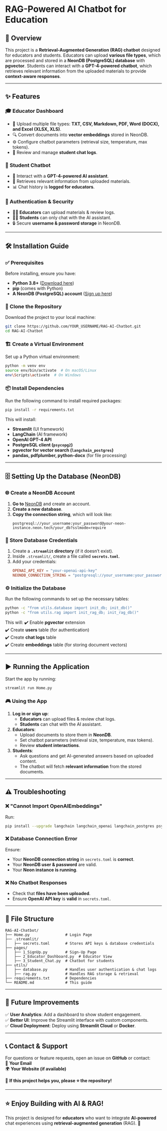 # RAG-Powered AI Chatbot for Education

## 📖 Overview
This project is a **Retrieval-Augmented Generation (RAG) chatbot** designed for educators and students. Educators can upload **various file types**, which are processed and stored in a **NeonDB (PostgreSQL) database** with **pgvector**. Students can interact with a **GPT-4-powered chatbot**, which retrieves relevant information from the uploaded materials to provide **context-aware responses**.

---

## ✨ Features
### 🎓 Educator Dashboard
- 📂 Upload multiple file types: **TXT, CSV, Markdown, PDF, Word (DOCX), and Excel (XLSX, XLS)**.
- 🔍 Convert documents into **vector embeddings** stored in NeonDB.
- ⚙️ Configure chatbot parameters (retrieval size, temperature, max tokens).
- 📜 Review and manage **student chat logs**.

### 💬 Student Chatbot
- 🧠 Interact with a **GPT-4-powered AI assistant**.
- 📖 Retrieves relevant information from uploaded materials.
- 📊 Chat history is **logged for educators**.

### 🔐 Authentication & Security
- 👨‍🏫 **Educators** can upload materials & review logs.
- 👩‍🎓 **Students** can only chat with the AI assistant.
- 🔒 Secure **username & password storage** in NeonDB.

---

## 🛠 Installation Guide
### ✅ Prerequisites
Before installing, ensure you have:
- **Python 3.8+** ([Download here](https://www.python.org/downloads/))
- **pip** (comes with Python)
- **A NeonDB (PostgreSQL) account** ([Sign up here](https://neon.tech/))

### 🔽 Clone the Repository
Download the project to your local machine:
```bash
git clone https://github.com/YOUR_USERNAME/RAG-AI-Chatbot.git
cd RAG-AI-Chatbot
```

### 🏗 Create a Virtual Environment
Set up a Python virtual environment:
```bash
python -m venv env
source env/bin/activate  # On macOS/Linux
env\Scripts\activate  # On Windows
```

### 📦 Install Dependencies
Run the following command to install required packages:
```bash
pip install -r requirements.txt
```
This will install:
- **Streamlit** (UI framework)
- **LangChain** (AI framework)
- **OpenAI GPT-4 API**
- **PostgreSQL client (`psycopg2`)**
- **pgvector for vector search (`langchain_postgres`)**
- **pandas, pdfplumber, python-docx** (for file processing)

---

## 🗄 Setting Up the Database (NeonDB)
### 🌐 Create a NeonDB Account
1. **Go to** [NeonDB](https://neon.tech/) and create an account.
2. **Create a new database**.
3. **Copy the connection string**, which will look like:
   ```
   postgresql://your_username:your_password@your-neon-instance.neon.tech/your_db?sslmode=require
   ```

### 🔑 Store Database Credentials
1. Create a **`.streamlit` directory** (if it doesn’t exist).
2. Inside `.streamlit/`, create a file called **`secrets.toml`**.
3. Add your credentials:
   ```toml
   OPENAI_API_KEY = "your-openai-api-key"
   NEONDB_CONNECTION_STRING = "postgresql://your_username:your_password@your-neon-instance.neon.tech/your_db?sslmode=require"
   ```

### ⚙️ Initialize the Database
Run the following commands to set up the necessary tables:
```bash
python -c "from utils.database import init_db; init_db()"
python -c "from utils.rag import init_rag_db; init_rag_db()"
```
This will:
✔️ Enable **pgvector** extension  
✔️ Create **users** table (for authentication)  
✔️ Create **chat logs** table  
✔️ Create **embeddings** table (for storing document vectors)  

---

## ▶️ Running the Application
Start the app by running:
```bash
streamlit run Home.py
```

### 🎮 Using the App
1. **Log in or sign up**:
   - **Educators** can upload files & review chat logs.
   - **Students** can chat with the AI assistant.
2. **Educators**:
   - Upload documents to store them in **NeonDB**.
   - Set chatbot parameters (retrieval size, temperature, max tokens).
   - Review **student interactions**.
3. **Students**:
   - Ask questions and get AI-generated answers based on uploaded content.
   - The chatbot will fetch **relevant information** from the stored documents.

---

## ⚠️ Troubleshooting
### ❌ "Cannot Import OpenAIEmbeddings"
Run:
```bash
pip install --upgrade langchain langchain_openai langchain_postgres psycopg2 pandas pdfplumber python-docx
```

### ❌ Database Connection Error
Ensure:
- Your **NeonDB connection string** in `secrets.toml` is **correct**.
- Your **NeonDB user & password** are valid.
- Your **Neon instance is running**.

### ❌ No Chatbot Responses
- Check that **files have been uploaded**.
- Ensure **OpenAI API key** is **valid** in `secrets.toml`.

---

## 📂 File Structure
```
RAG-AI-Chatbot/
├── Home.py                # Login Page
├── .streamlit/
│   ├── secrets.toml       # Stores API keys & database credentials
├── pages/
│   ├── 1_SignUp.py        # Sign-Up Page
│   ├── 2_Educator_Dashboard.py  # Educator View
│   ├── 3_Student_Chat.py  # Chatbot for students
├── utils/
│   ├── database.py        # Handles user authentication & chat logs
│   ├── rag.py             # Handles RAG storage & retrieval
├── requirements.txt       # Dependencies
└── README.md              # This guide
```

---

## 🎯 Future Improvements
✅ **User Analytics**: Add a dashboard to show student engagement.  
✅ **Better UI**: Improve the Streamlit interface with custom components.  
✅ **Cloud Deployment**: Deploy using **Streamlit Cloud** or **Docker**.  

---

## 📞 Contact & Support
For questions or feature requests, open an issue on **GitHub** or contact:  
📧 **Your Email**  
🌍 **Your Website (if available)**  

🔹 **If this project helps you, please ⭐ the repository!**  

---

## ⭐ Enjoy Building with AI & RAG!
This project is designed for **educators** who want to integrate **AI-powered** chat experiences using **retrieval-augmented generation** (RAG). 🚀

